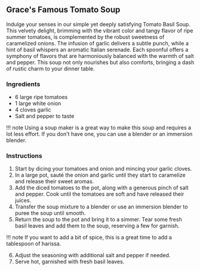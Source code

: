 ## Grace's Famous Tomato Soup

Indulge your senses in our simple yet deeply satisfying Tomato Basil Soup. This velvety delight, brimming with the vibrant color and tangy flavor of ripe summer tomatoes, is complemented by the robust sweetness of caramelized onions. The infusion of garlic delivers a subtle punch, while a hint of basil whispers an aromatic Italian serenade. Each spoonful offers a symphony of flavors that are harmoniously balanced with the warmth of salt and pepper. This soup not only nourishes but also comforts, bringing a dash of rustic charm to your dinner table.

### Ingredients

- 6 large ripe tomatoes
- 1 large white onion
- 4 cloves garlic
- Salt and pepper to taste

!!! note
    Using a soup maker is a great way to make this soup and requires a lot less effort. If you don't have one, you can use a blender or an immersion blender.

### Instructions

1. Start by dicing your tomatoes and onion and mincing your garlic cloves.
2. In a large pot, sauté the onion and garlic until they start to caramelize and release their sweet aromas.
3. Add the diced tomatoes to the pot, along with a generous pinch of salt and pepper. Cook until the tomatoes are soft and have released their juices.
4. Transfer the soup mixture to a blender or use an immersion blender to puree the soup until smooth.
5. Return the soup to the pot and bring it to a simmer. Tear some fresh basil leaves and add them to the soup, reserving a few for garnish.

!!! note
    If you want to add a bit of spice, this is a great time to add a tablespoon of harissa.

6. Adjust the seasoning with additional salt and pepper if needed.
7. Serve hot, garnished with fresh basil leaves.